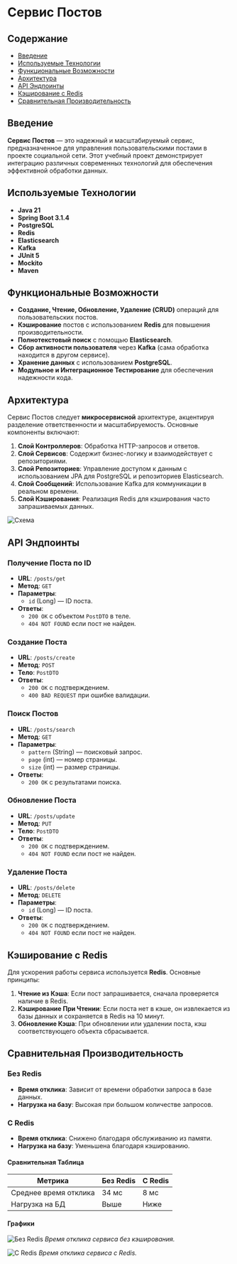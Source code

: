 # Сервис Постов

## Содержание

- [Введение](#введение)
- [Используемые Технологии](#используемые-технологии)
- [Функциональные Возможности](#функциональные-возможности)
- [Архитектура](#архитектура)
- [API Эндпоинты](#api-ендпоинты)
- [Кэширование с Redis](#кэширование-с-redis)
- [Сравнительная Производительность](#сравнительная-производительность)

## Введение

**Сервис Постов** — это надежный и масштабируемый сервис, предназначенное для управления пользовательскими постами в проекте социальной сети. Этот учебный проект демонстрирует интеграцию различных современных технологий для обеспечения эффективной обработки данных. 

## Используемые Технологии

- **Java 21**
- **Spring Boot 3.1.4**
- **PostgreSQL**
- **Redis**
- **Elasticsearch**
- **Kafka**
- **JUnit 5**
- **Mockito**
- **Maven**

## Функциональные Возможности

- **Создание, Чтение, Обновление, Удаление (CRUD)** операций для пользовательских постов.
- **Кэширование** постов с использованием **Redis** для повышения производительности.
- **Полнотекстовый поиск** с помощью **Elasticsearch**.
- **Сбор активности пользователя** через **Kafka** (сама обработка находится в другом сервисе).
- **Хранение данных** с использованием **PostgreSQL**.
- **Модульное и Интеграционное Тестирование** для обеспечения надежности кода.

## Архитектура

Сервис Постов следует **микросервисной** архитектуре, акцентируя разделение ответственности и масштабируемость. Основные компоненты включают:

1. **Слой Контроллеров**: Обработка HTTP-запросов и ответов.
2. **Слой Сервисов**: Содержит бизнес-логику и взаимодействует с репозиториями.
3. **Слой Репозиториев**: Управление доступом к данным с использованием JPA для PostgreSQL и репозиториев Elasticsearch.
4. **Слой Сообщений**: Использование Kafka для коммуникации в реальном времени.
5. **Слой Кэширования**: Реализация Redis для кэширования часто запрашиваемых данных.

![Схема](photosForReadme/shema.png)

## API Эндпоинты

### Получение Поста по ID
- **URL**: `/posts/get`
- **Метод**: `GET`
- **Параметры**:
   - `id` (Long) — ID поста.
- **Ответы**:
   - `200 OK` с объектом `PostDTO` в теле.
   - `404 NOT FOUND` если пост не найден.

### Создание Поста
- **URL**: `/posts/create`
- **Метод**: `POST`
- **Тело**: `PostDTO`
- **Ответы**:
   - `200 OK` с подтверждением.
   - `400 BAD REQUEST` при ошибке валидации.

### Поиск Постов
- **URL**: `/posts/search`
- **Метод**: `GET`
- **Параметры**:
   - `pattern` (String) — поисковый запрос.
   - `page` (int) — номер страницы.
   - `size` (int) — размер страницы.
- **Ответы**:
   - `200 OK` с результатами поиска.

### Обновление Поста
- **URL**: `/posts/update`
- **Метод**: `PUT`
- **Тело**: `PostDTO`
- **Ответы**:
   - `200 OK` с подтверждением.
   - `404 NOT FOUND` если пост не найден.

### Удаление Поста
- **URL**: `/posts/delete`
- **Метод**: `DELETE`
- **Параметры**:
   - `id` (Long) — ID поста.
- **Ответы**:
   - `200 OK` с подтверждением.
   - `404 NOT FOUND` если пост не найден.

## Кэширование с Redis

Для ускорения работы сервиса используется **Redis**. Основные принципы:

1. **Чтение из Кэша**: Если пост запрашивается, сначала проверяется наличие в Redis.
2. **Кэширование При Чтении**: Если поста нет в кэше, он извлекается из базы данных и сохраняется в Redis на 10 минут.
3. **Обновление Кэша**: При обновлении или удалении поста, кэш соответствующего объекта сбрасывается.

## Сравнительная Производительность

### Без Redis
- **Время отклика**: Зависит от времени обработки запроса в базе данных.
- **Нагрузка на базу**: Высокая при большом количестве запросов.

### С Redis
- **Время отклика**: Снижено благодаря обслуживанию из памяти.
- **Нагрузка на базу**: Уменьшена благодаря кэшированию.

#### Сравнительная Таблица

| Метрика                 | Без Redis | С Redis |
|-------------------------|-----------|---------|
| Среднее время отклика   | 34 мс     | 8 мс    |
| Нагрузка на БД          | Выше      | Ниже    |

#### Графики

![Без Redis](photosForReadme/without_redis.png)
*Время отклика сервиса без кэширования.*

![С Redis](photosForReadme/with_redis.png)
*Время отклика сервиса с Redis.*